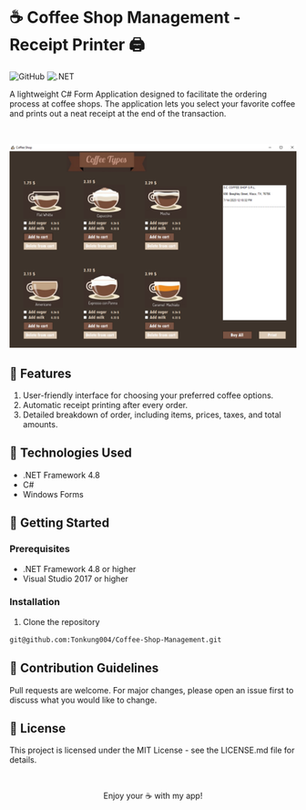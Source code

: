 # ☕ Coffee Shop Management - Receipt Printer 🖨️ 

![GitHub](https://img.shields.io/github/license/EmanuelButoiGit/coffee-shop)
![.NET](https://img.shields.io/badge/.NET%20Framework-4.8-blue.svg)

A lightweight C# Form Application designed to facilitate the ordering process at coffee shops. The application lets you select your favorite coffee and prints out a neat receipt at the end of the transaction.

<br>

<p align="center">
  <img src="image.png" alt="App preview" />
</p>

## 🎯 Features

1. User-friendly interface for choosing your preferred coffee options.
2. Automatic receipt printing after every order.
3. Detailed breakdown of order, including items, prices, taxes, and total amounts.

## 🔧 Technologies Used

- .NET Framework 4.8
- C#
- Windows Forms

## 🚀 Getting Started

### Prerequisites

- .NET Framework 4.8 or higher
- Visual Studio 2017 or higher

### Installation

1. Clone the repository
```bash
git@github.com:Tonkung004/Coffee-Shop-Management.git
```

## 🤝 Contribution Guidelines
Pull requests are welcome. For major changes, please open an issue first to discuss what you would like to change.

## 📜 License
This project is licensed under the MIT License - see the LICENSE.md file for details.

<br>

<p align="center">
  Enjoy your ☕ with my app! 
</p>


